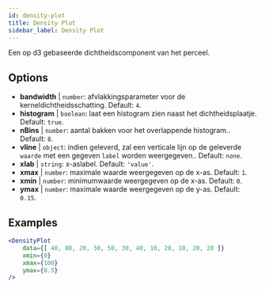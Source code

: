 ```yaml
---
id: density-plot
title: Density Plot
sidebar_label: Density Plot
---
```


Een op d3 gebaseerde dichtheidscomponent van het perceel.

## Options

* __bandwidth__ | `number`: afvlakkingsparameter voor de kerneldichtheidsschatting. Default: `4`.
* __histogram__ | `boolean`: laat een histogram zien naast het dichtheidsplaatje. Default: `true`.
* __nBins__ | `number`: aantal bakken voor het overlappende histogram.. Default: `8`.
* __vline__ | `object`: indien geleverd, zal een verticale lijn op de geleverde `waarde` met een gegeven `label` worden weergegeven.. Default: `none`.
* __xlab__ | `string`: x-aslabel. Default: `'value'`.
* __xmax__ | `number`: maximale waarde weergegeven op de x-as. Default: `1`.
* __xmin__ | `number`: minimumwaarde weergegeven op de x-as. Default: `0`.
* __ymax__ | `number`: maximale waarde weergegeven op de y-as. Default: `0.15`.


## Examples

```jsx live
<DensityPlot
    data={[ 40, 80, 20, 30, 50, 30, 40, 10, 20, 10, 20, 20 ]}
    xmin={0}
    xmax={100}
    ymax={0.5}
/>
```

